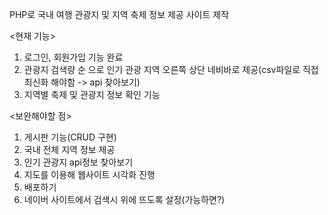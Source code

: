 PHP로 국내 여행 관광지 및 지역 축제 정보 제공 사이트 제작

<현재 기능>
1. 로그인, 회원가입 기능 완료
2. 관광지 검색량 순 으로 인기 관광 지역 오른쪽 상단 네비바로 제공(csv파일로 직접 최신화 해야함 -> api 찾아보기)
3. 지역별 축제 및 관광지 정보 확인 기능

<보완해야할 점>
1. 게시판 기능(CRUD 구현)
2. 국내 전체 지역 정보 제공
3. 인기 관광지 api정보 찾아보기
4. 지도를 이용해 웹사이트 시각화 진행
5. 배포하기
6. 네이버 사이트에서 검색시 위에 뜨도록 설정(가능하면?)
